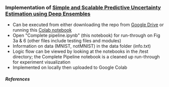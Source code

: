### Implementation of [Simple and Scalable Predictive Uncertainty Estimation using Deep Ensembles](https://papers.nips.cc/paper/7219-simple-and-scalable-predictive-uncertainty-estimation-using-deep-ensembles.pdf)

* Can be executed from either downloading the repo from [Google Drive](https://drive.google.com/open?id=1Nykz8Fjh9Xe24SADO7fmprnm-Gl2Qffh) or running this [Colab notebook]()
* Open "Complete pipeline.ipynb" (this notebook) for run-through on Fig 3a & 6 (other files include testing files and modules)
* Information on data (MNIST, notMNIST) in the data folder (info.txt)
* Logic flow can be viewed by looking at the notebooks in the /test directory; the Complete Pipeline notebook is a cleaned up run-through for experiment visualization
* Implemented on locally then uploaded to Google Colab

##### References
